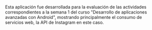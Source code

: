 Esta aplicación fue desarrollada para la evaluación de las actividades correspondientes a la semana 1 del curso "Desarrollo de aplicaciones avanzadas con Android", mostrando principalmente el consumo de servicios web, la API de Instagram  en este caso.
